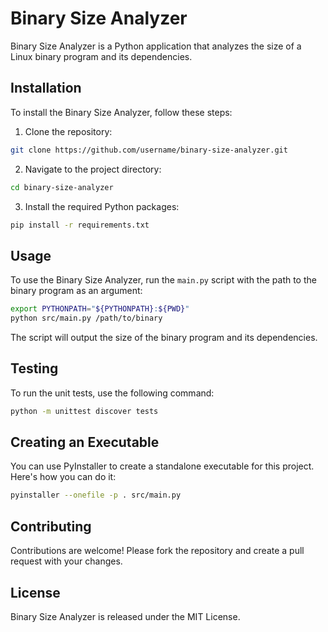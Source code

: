 # Binary Size Analyzer

Binary Size Analyzer is a Python application that analyzes the size of a Linux binary program and its dependencies.

## Installation

To install the Binary Size Analyzer, follow these steps:

1. Clone the repository:

```bash
git clone https://github.com/username/binary-size-analyzer.git
```

2. Navigate to the project directory:

```bash
cd binary-size-analyzer
```

3. Install the required Python packages:

```bash
pip install -r requirements.txt
```

## Usage

To use the Binary Size Analyzer, run the `main.py` script with the path to the binary program as an argument:

```bash
export PYTHONPATH="${PYTHONPATH}:${PWD}"
python src/main.py /path/to/binary
```

The script will output the size of the binary program and its dependencies.

## Testing

To run the unit tests, use the following command:

```bash
python -m unittest discover tests
```

## Creating an Executable

You can use PyInstaller to create a standalone executable for this project. Here's how you can do it:

```bash
pyinstaller --onefile -p . src/main.py
```

## Contributing

Contributions are welcome! Please fork the repository and create a pull request with your changes.

## License

Binary Size Analyzer is released under the MIT License.